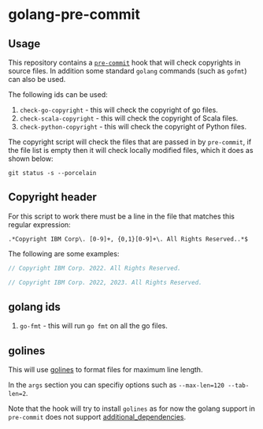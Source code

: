 # golang-pre-commit

## Usage

This repository contains a [`pre-commit`](https://pre-commit.com/#hooks-files) hook that will check copyrights in source files.
In addition some standard `golang` commands (such as `gofmt`) can also be used.

The following ids can be used:

   1. `check-go-copyright` - this will check the copyright of go files.
   1. `check-scala-copyright` - this will check the copyright of Scala files.
   1. `check-python-copyright` - this will check the copyright of Python files.

The copyright script will check the files that are passed in by `pre-commit`,
if the file list is empty then it will check locally modified files, which it does as shown below:

   ```shell
   git status -s --porcelain
   ```

## Copyright header

For this script to work there must be a line in the file that matches this regular expression:

   ```shell
   .*Copyright IBM Corp\. [0-9]+, {0,1}[0-9]+\. All Rights Reserved..*$
   ```

The following are some examples:

   ```go
   // Copyright IBM Corp. 2022. All Rights Reserved.
   ```

   ```go
   // Copyright IBM Corp. 2022, 2023. All Rights Reserved.
   ```

## golang ids

   1. `go-fmt` - this will run `go fmt` on all the go files.

## golines

This will use [golines](https://github.com/segmentio/golines) to format files for maximum line length.

In the `args` section you can specifiy options such as `--max-len=120 --tab-len=2`.

Note that the hook will try to install `golines` as for now the golang support
in `pre-commit` does not support [additional_dependencies](https://pre-commit.com/#golang).
